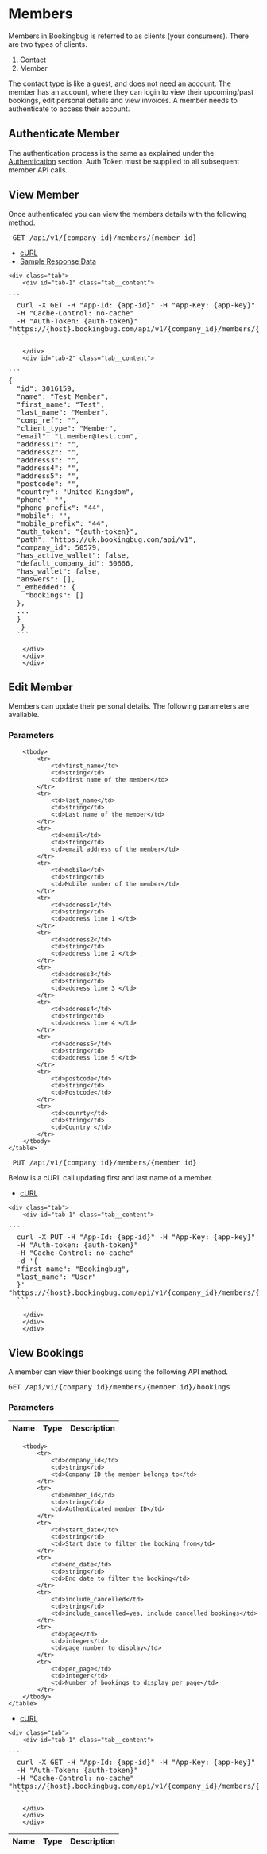 # Members

Members in Bookingbug is referred to as clients (your consumers). There are two types of clients.

1. Contact
2. Member

The contact type is like a guest, and does not need an account. The member has an account, where they can login to view their upcoming/past bookings, edit personal details and view invoices. A member needs to authenticate to access their account.

## Authenticate Member

The authentication process is the same as explained under the [Authentication](docs/rest-api/authentication) section. Auth Token must be supplied to all subsequent member API calls.

## View Member

Once authenticated you can view the members details with the following method.

<pre> GET /api/v1/{company_id}/members/{member_id} </pre>

<div class="tabs">
    <ul class="tabs__menu">
        <li class="current"><a href="#tab-1">cURL</a></li>
        <li><a href="#tab-2">Sample Response Data</a></li>
    </ul>

    <div class="tab">
        <div id="tab-1" class="tab__content">
<pre>
```
  curl -X GET -H "App-Id: {app-id}" -H "App-Key: {app-key}" -H "Content-Type: application/json"
  -H "Cache-Control: no-cache"
  -H "Auth-Token: {auth-token}"
"https://{host}.bookingbug.com/api/v1/{company_id}/members/{member_id}"
  ```
</pre>
        </div>
        <div id="tab-2" class="tab__content">
<pre>
```
{
  "id": 3016159,
  "name": "Test Member",
  "first_name": "Test",
  "last_name": "Member",
  "comp_ref": "",
  "client_type": "Member",
  "email": "t.member@test.com",
  "address1": "",
  "address2": "",
  "address3": "",
  "address4": "",
  "address5": "",
  "postcode": "",
  "country": "United Kingdom",
  "phone": "",
  "phone_prefix": "44",
  "mobile": "",
  "mobile_prefix": "44",
  "auth_token": "{auth-token}",
  "path": "https://uk.bookingbug.com/api/v1",
  "company_id": 50579,
  "has_active_wallet": false,
  "default_company_id": 50666,
  "has_wallet": false,
  "answers": [],
  "_embedded": {
    "bookings": []
  },
  ...
  }
   }
  ```
</pre>
        </div>
        </div>
        </div>

## Edit Member

Members can update their personal details. The following parameters are available.

### Parameters
<table class="pure-table">
        <thead>
            <tr>
                <th>Name</th>
                <th>Type</th>
                <th>Description</th>
            </tr>
        </thead>

        <tbody>
            <tr>
                <td>first_name</td>
                <td>string</td>
                <td>first name of the member</td>
            </tr>
            <tr>
                <td>last_name</td>
                <td>string</td>
                <td>Last name of the member</td>
            </tr>
            <tr>
                <td>email</td>
                <td>string</td>
                <td>email address of the member</td>
            </tr>
            <tr>
                <td>mobile</td>
                <td>string</td>
                <td>Mobile number of the member</td>
            </tr>
            <tr>
                <td>address1</td>
                <td>string</td>
                <td>address line 1 </td>
            </tr>
            <tr>
                <td>address2</td>
                <td>string</td>
                <td>address line 2 </td>
            </tr>
            <tr>
                <td>address3</td>
                <td>string</td>
                <td>address line 3 </td>
            </tr>
            <tr>
                <td>address4</td>
                <td>string</td>
                <td>address line 4 </td>
            </tr>
            <tr>
                <td>address5</td>
                <td>string</td>
                <td>address line 5 </td>
            </tr>
            <tr>
                <td>postcode</td>
                <td>string</td>
                <td>Postcode</td>
            </tr>
            <tr>
                <td>counrty</td>
                <td>string</td>
                <td>Country </td>
            </tr>
        </tbody>
    </table>

<pre> PUT /api/v1/{company_id}/members/{member_id} </pre>

Below is a cURL call updating first and last name of a member.

<div class="tabs">
    <ul class="tabs__menu">
        <li class="current"><a href="#tab-1">cURL</a></li>
    </ul>

    <div class="tab">
        <div id="tab-1" class="tab__content">
<pre>
```
  curl -X PUT -H "App-Id: {app-id}" -H "App-Key: {app-key}" -H "Content-Type: application/json"
  -H "Auth-token: {auth-token}"
  -H "Cache-Control: no-cache"
  -d '{
  "first_name": "Bookingbug",
  "last_name": "User"
  }'
"https://{host}.bookingbug.com/api/v1/{company_id}/members/{member_id}"
  ```
</pre>
        </div>
        </div>
        </div>

## View Bookings

A member can view thier bookings using the following API method.

<pre>GET /api/vi/{company_id}/members/{member_id}/bookings</pre>

### Parameters
<table class="pure-table">
        <thead>
            <tr>
                <th>Name</th>
                <th>Type</th>
                <th>Description</th>
            </tr>
        </thead>

        <tbody>
            <tr>
                <td>company_id</td>
                <td>string</td>
                <td>Company ID the member belongs to</td>
            </tr>
            <tr>
                <td>member_id</td>
                <td>string</td>
                <td>Authenticated member ID</td>
            </tr>
            <tr>
                <td>start_date</td>
                <td>string</td>
                <td>Start date to filter the booking from</td>
            </tr>
            <tr>
                <td>end_date</td>
                <td>string</td>
                <td>End date to filter the booking</td>
            </tr>
            <tr>
                <td>include_cancelled</td>
                <td>string</td>
                <td>include_cancelled=yes, include cancelled bookings</td>
            </tr>
            <tr>
                <td>page</td>
                <td>integer</td>
                <td>page number to display</td>
            </tr>
            <tr>
                <td>per_page</td>
                <td>integer</td>
                <td>Number of bookings to display per page</td>
            </tr>
        </tbody>
    </table>

<div class="tabs">
    <ul class="tabs__menu">
        <li class="current"><a href="#tab-1">cURL</a></li>
    </ul>

    <div class="tab">
        <div id="tab-1" class="tab__content">
<pre>
```
  curl -X GET -H "App-Id: {app-id}" -H "App-Key: {app-key}" -H "Content-Type: application/json"
  -H "Auth-Token: {auth-token}"
  -H "Cache-Control: no-cache"
"https://{host}.bookingbug.com/api/v1/{company_id}/members/{member_id}/bookings?per_page=50&page=1"
  ```
</pre>
        </div>
        </div>
        </div>
